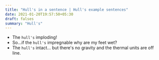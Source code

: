 ```yaml
---
title: "Hull's in a sentence | Hull's example sentences"
date: 2021-01-20T19:57:50+05:30
draft: falses
summary: "Hull's"
---
```

- The `hull's` imploding!
- So...if the `hull's` impregnable why are my feet wet?
- The `hull's` intact... but there's no gravity and the thermal units are off line.
                 
